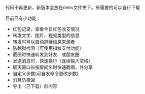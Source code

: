 代码不再更新，新版本会放在debs文件夹下。有需要的可以自行下载

目前已有小功能：
- 红包记录，查看今日红包收支情况
- 转发文字、图片、视频类型的信息
- 转发时可以自动屏蔽信息来源者
- 防越狱检测（可使用指纹支付功能）
- 截图时快速转发到好友、或朋友圈
- 发送消息时，快速换行（连续输入空格）
- 聊天窗口长按房间名时快速截图，并分享
- 自定义步数(可自发命令更改步数)
- 消息防撤回
- 导出（已下载）群内容



